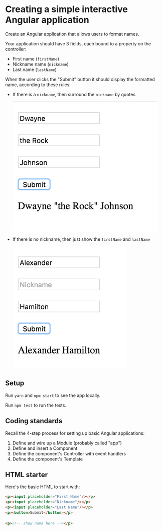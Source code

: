# Creating a simple interactive Angular application

Create an Angular application that allows users to format names.

Your application should have 3 fields, each bound to a property on the controller:

- First name (`firstName`)
- Nickname name (`nickname`)
- Last name (`lastName`)

When the user clicks the "Submit" button it should display the formatted name, according to these rules:

- If there is a `nickname`, then surround the `nickname` by quotes

  ![](./images/with-nickname.png)

- If there is no nickname, then just show the `firstName` and `lastName`

  ![](./images/without-nickname.png)

## Setup

Run `yarn` and `npm start` to see the app locally.

Run `npm test` to run the tests.

## Coding standards

Recall the 4-step process for setting up basic Angular applications:

1. Define and wire up a Module (probably called "app")
1. Define and insert a Component
1. Define the component's Controller with event handlers
1. Define the component's Template

## HTML starter

Here's the basic HTML to start with:

```html
<p><input placeholder="First Name"/></p>
<p><input placeholder="Nickname"/></p>
<p><input placeholder="Last Name"/></p>
<p><button>Submit</button></p>

<p><!-- show name here --></p>
```
